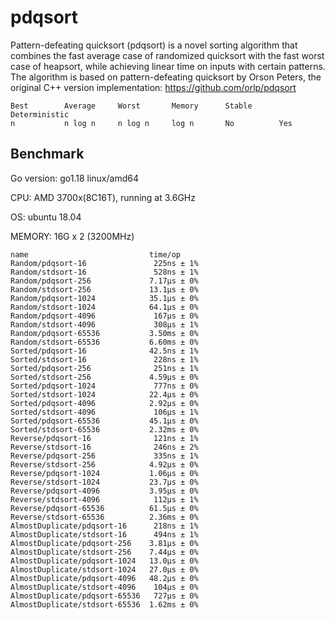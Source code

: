 # pdqsort

Pattern-defeating quicksort (pdqsort) is a novel sorting algorithm that combines the fast average case of randomized quicksort with the fast worst case of heapsort, while achieving linear time on inputs with certain patterns. The algorithm is based on pattern-defeating quicksort by Orson Peters, the original C++ version  implementation: https://github.com/orlp/pdqsort

```
Best        Average     Worst       Memory      Stable      Deterministic
n           n log n     n log n     log n       No          Yes
```



## Benchmark

Go version: go1.18 linux/amd64

CPU: AMD 3700x(8C16T), running at 3.6GHz

OS: ubuntu 18.04

MEMORY: 16G x 2 (3200MHz)

```text
name                           time/op
Random/pdqsort-16               225ns ± 1%
Random/stdsort-16               528ns ± 1%
Random/pdqsort-256             7.17µs ± 0%
Random/stdsort-256             13.1µs ± 0%
Random/pdqsort-1024            35.1µs ± 0%
Random/stdsort-1024            64.1µs ± 0%
Random/pdqsort-4096             167µs ± 0%
Random/stdsort-4096             308µs ± 1%
Random/pdqsort-65536           3.50ms ± 0%
Random/stdsort-65536           6.60ms ± 0%
Sorted/pdqsort-16              42.5ns ± 1%
Sorted/stdsort-16               228ns ± 1%
Sorted/pdqsort-256              251ns ± 1%
Sorted/stdsort-256             4.59µs ± 0%
Sorted/pdqsort-1024             777ns ± 0%
Sorted/stdsort-1024            22.4µs ± 0%
Sorted/pdqsort-4096            2.92µs ± 0%
Sorted/stdsort-4096             106µs ± 1%
Sorted/pdqsort-65536           45.1µs ± 0%
Sorted/stdsort-65536           2.32ms ± 0%
Reverse/pdqsort-16              121ns ± 1%
Reverse/stdsort-16              246ns ± 2%
Reverse/pdqsort-256             335ns ± 1%
Reverse/stdsort-256            4.92µs ± 0%
Reverse/pdqsort-1024           1.06µs ± 0%
Reverse/stdsort-1024           23.7µs ± 0%
Reverse/pdqsort-4096           3.95µs ± 0%
Reverse/stdsort-4096            112µs ± 1%
Reverse/pdqsort-65536          61.5µs ± 0%
Reverse/stdsort-65536          2.36ms ± 0%
AlmostDuplicate/pdqsort-16      218ns ± 1%
AlmostDuplicate/stdsort-16      494ns ± 1%
AlmostDuplicate/pdqsort-256    3.81µs ± 0%
AlmostDuplicate/stdsort-256    7.44µs ± 0%
AlmostDuplicate/pdqsort-1024   13.0µs ± 0%
AlmostDuplicate/stdsort-1024   27.0µs ± 0%
AlmostDuplicate/pdqsort-4096   48.2µs ± 0%
AlmostDuplicate/stdsort-4096    104µs ± 0%
AlmostDuplicate/pdqsort-65536   727µs ± 0%
AlmostDuplicate/stdsort-65536  1.62ms ± 0%
```

